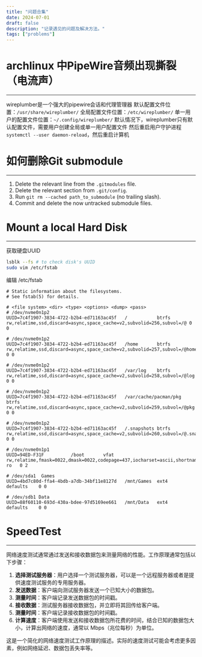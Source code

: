 ```yaml
---
title: "问题合集"
date: 2024-07-01
draft: false
description: "记录遇见的问题及解决方法。"
tags: ["problems"]
---
```


# archlinux 中PipeWire音频出现撕裂（电流声）
---
wireplumber是一个强大的pipewire会话和代理管理器
默认配置文件位置：`/usr/share/wireplumber/`
全局配置文件位置：`/etc/wireplumber/`
单一用户的配置文件位置：`~/.config/wireplumber/`
默认情况下，wireplumber只有默认配置文件，需要用户创建全局或单一用户配置文件
然后重启用户守护进程`systemctl --user daemon-reload`，然后重启计算机

# 如何删除Git submodule
---
1. Delete the relevant line from the `.gitmodules` file.
2. Delete the relevant section from `.git/config`.
3. Run `git rm --cached path_to_submodule` (no trailing slash).
4. Commit and delete the now untracked submodule files.

# Mount a local Hard Disk
---
获取硬盘UUID
```bash
lsblk --fs # to check disk's UUID
sudo vim /etc/fstab
```
编辑 /etc/fstab
```vim
# Static information about the filesystems.
# See fstab(5) for details.

# <file system> <dir> <type> <options> <dump> <pass>
# /dev/nvme0n1p2
UUID=7c4f1907-3834-4722-b2b4-ed71163ac45f	/         	btrfs     	rw,relatime,ssd,discard=async,space_cache=v2,subvolid=256,subvol=/@	0 0

# /dev/nvme0n1p2
UUID=7c4f1907-3834-4722-b2b4-ed71163ac45f	/home     	btrfs     	rw,relatime,ssd,discard=async,space_cache=v2,subvolid=257,subvol=/@home	0 0

# /dev/nvme0n1p2
UUID=7c4f1907-3834-4722-b2b4-ed71163ac45f	/var/log  	btrfs     	rw,relatime,ssd,discard=async,space_cache=v2,subvolid=258,subvol=/@log	0 0

# /dev/nvme0n1p2
UUID=7c4f1907-3834-4722-b2b4-ed71163ac45f	/var/cache/pacman/pkg	btrfs     	rw,relatime,ssd,discard=async,space_cache=v2,subvolid=259,subvol=/@pkg	0 0

# /dev/nvme0n1p2
UUID=7c4f1907-3834-4722-b2b4-ed71163ac45f	/.snapshots	btrfs     	rw,relatime,ssd,discard=async,space_cache=v2,subvolid=260,subvol=/@.snapshots	0 0

# /dev/nvme0n1p1
UUID=94ED-F31F      	/boot     	vfat      	rw,relatime,fmask=0022,dmask=0022,codepage=437,iocharset=ascii,shortname=mixed,utf8,errors=remount-ro	0 2

# /dev/sda1  Games
UUID=4bd7c80d-ffa4-4bdb-a7db-34bf11e8127d	/mnt/Games	ext4	defaults	0 0

# /dev/sdb1 Data
UUID=88f60110-693d-430a-bdee-97d5169ee661	/mnt/Data	ext4	defaults	0 0
```


# SpeedTest
---
网络速度测试通常通过发送和接收数据包来测量网络的性能。工作原理通常包括以下步骤：

1. **选择测试服务器**：用户选择一个测试服务器，可以是一个远程服务器或者是提供速度测试服务的专用服务器。
2. **发送数据**：客户端向测试服务器发送一个已知大小的数据包。
3. **测量时间**：客户端记录发送数据包的时间戳。
4. **接收数据**：测试服务器接收数据包，并立即将其回传给客户端。
5. **测量时间**：客户端记录接收数据包的时间戳。
6. **计算速度**：客户端使用发送和接收数据包所花费的时间，结合已知的数据包大小，计算出网络的速度，通常以 Mbps（兆位每秒）为单位。

这是一个简化的网络速度测试工作原理的描述。实际的速度测试可能会考虑更多因素，例如网络延迟、数据包丢失率等。
